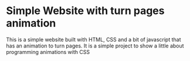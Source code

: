 # Simple Website with turn pages animation

This is a simple website built with HTML, CSS and a bit of javascript that has an animation to turn pages. It is a simple project to show a little about programming animations with CSS
